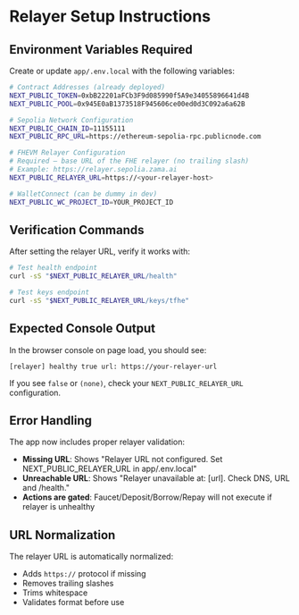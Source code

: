 # Relayer Setup Instructions

## Environment Variables Required

Create or update `app/.env.local` with the following variables:

```bash
# Contract Addresses (already deployed)
NEXT_PUBLIC_TOKEN=0xbB22201aFCb3F9d085990f5A9e34055896641d4B
NEXT_PUBLIC_POOL=0x945E0aB1373518F945606ce00ed0d3C092a6a62B

# Sepolia Network Configuration
NEXT_PUBLIC_CHAIN_ID=11155111
NEXT_PUBLIC_RPC_URL=https://ethereum-sepolia-rpc.publicnode.com

# FHEVM Relayer Configuration
# Required – base URL of the FHE relayer (no trailing slash)
# Example: https://relayer.sepolia.zama.ai
NEXT_PUBLIC_RELAYER_URL=https://<your-relayer-host>

# WalletConnect (can be dummy in dev)
NEXT_PUBLIC_WC_PROJECT_ID=YOUR_PROJECT_ID
```

## Verification Commands

After setting the relayer URL, verify it works with:

```bash
# Test health endpoint
curl -sS "$NEXT_PUBLIC_RELAYER_URL/health"

# Test keys endpoint
curl -sS "$NEXT_PUBLIC_RELAYER_URL/keys/tfhe"
```

## Expected Console Output

In the browser console on page load, you should see:

```
[relayer] healthy true url: https://your-relayer-url
```

If you see `false` or `(none)`, check your `NEXT_PUBLIC_RELAYER_URL` configuration.

## Error Handling

The app now includes proper relayer validation:

- **Missing URL**: Shows "Relayer URL not configured. Set NEXT_PUBLIC_RELAYER_URL in app/.env.local"
- **Unreachable URL**: Shows "Relayer unavailable at: [url]. Check DNS, URL and /health."
- **Actions are gated**: Faucet/Deposit/Borrow/Repay will not execute if relayer is unhealthy

## URL Normalization

The relayer URL is automatically normalized:
- Adds `https://` protocol if missing
- Removes trailing slashes
- Trims whitespace
- Validates format before use
